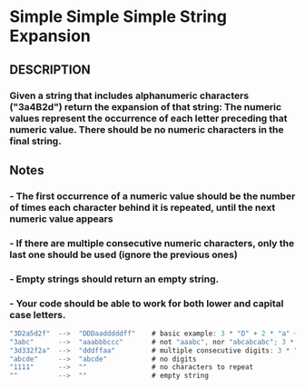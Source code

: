 # Simple Simple Simple String Expansion

## DESCRIPTION

### Given a string that includes alphanumeric characters ("3a4B2d") return the expansion of that string: The numeric values represent the occurrence of each letter preceding that numeric value. There should be no numeric characters in the final string.

## Notes

### - The first occurrence of a numeric value should be the number of times each character behind it is repeated, until the next numeric value appears
### - If there are multiple consecutive numeric characters, only the last one should be used (ignore the previous ones)
### - Empty strings should return an empty string.
### - Your code should be able to work for both lower and capital case letters.

```javascript
"3D2a5d2f"  -->  "DDDaadddddff"    # basic example: 3 * "D" + 2 * "a" + 5 * "d" + 2 * "f"
"3abc"      -->  "aaabbbccc"       # not "aaabc", nor "abcabcabc"; 3 * "a" + 3 * "b" + 3 * "c"
"3d332f2a"  -->  "dddffaa"         # multiple consecutive digits: 3 * "d" + 2 * "f" + 2 * "a"
"abcde"     -->  "abcde"           # no digits
"1111"      -->  ""                # no characters to repeat
""          -->  ""                # empty string
```